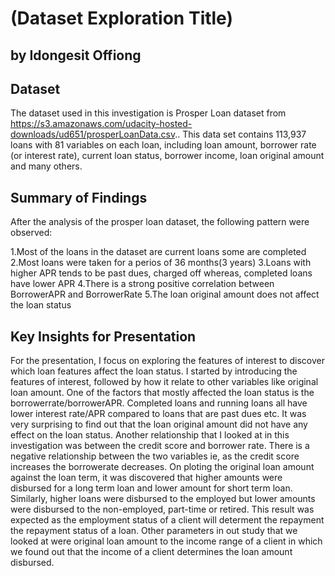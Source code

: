 # (Dataset Exploration Title)
## by Idongesit Offiong


## Dataset

The dataset used in this investigation is Prosper Loan dataset from https://s3.amazonaws.com/udacity-hosted-downloads/ud651/prosperLoanData.csv.. This data set contains 113,937 loans with 81 variables on each loan, including loan amount, borrower rate (or interest rate), current loan status, borrower income, loan original amount and many others.


## Summary of Findings

After the analysis of the prosper loan dataset, the following pattern were observed:

1.Most of the loans in the dataset are current loans some are completed
2.Most loans were taken for a perios of 36 months(3 years)
3.Loans with higher APR tends to be past dues, charged off whereas, completed loans have lower APR
4.There is a strong positive correlation between BorrowerAPR and BorrowerRate
5.The loan original amount does not affect the loan status


## Key Insights for Presentation

For the presentation, I focus on exploring the features of interest to discover which loan features affect the loan status.
I started by introducing the features of interest, followed by how it relate to other variables like original loan amount.
One of the factors that mostly affected the loan status is the borrowerrate/borrowerAPR. Completed loans and running loans all have lower interest rate/APR compared to loans that are past dues etc. It was very surprising to find out that the loan original amount did not have any effect on the loan status.
Another relationship that I looked at in this investigation was between the credit score and borrower rate. There is a negative relationship between the two variables ie, as the credit score increases the borrowerate decreases.
On ploting the original loan amount against the loan term, it was discovered that higher amounts were disbursed for a long term loan and lower amount for short term loan. Similarly, higher loans were disbursed to the employed but lower amounts were disbursed to  the non-employed, part-time or retired. This result was expected as the employment status of a client will determent the repayment the repayment status of a loan. Other parameters in out study that we looked at were original loan amount to the income range of a client in which we found out that the income of a client determines the loan amount disbursed.
